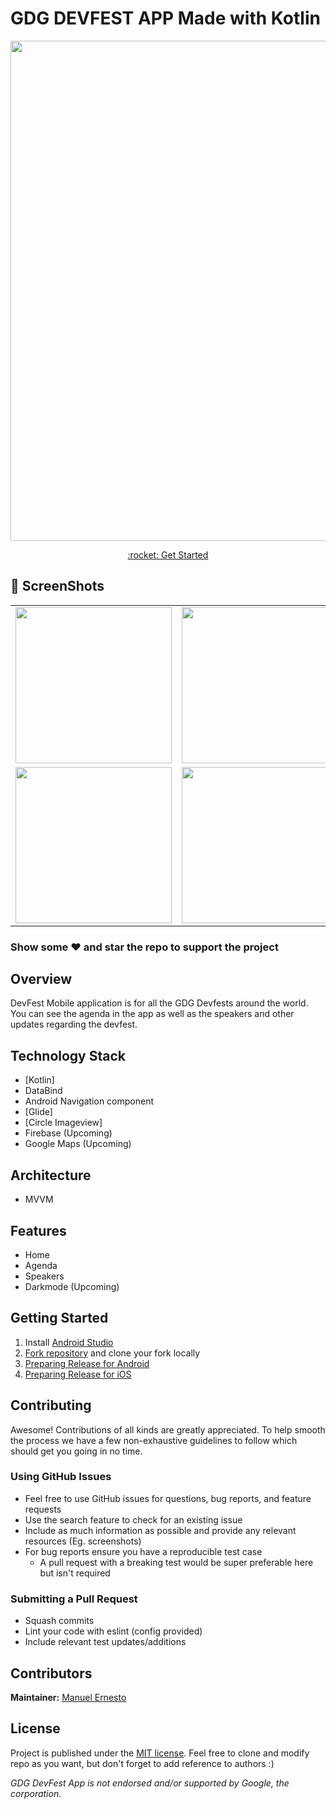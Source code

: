 # GDG DEVFEST APP Made with Kotlin 

<p align="center">
<img width="800px"  src="https://i.imgur.com/P21Hk0u.png">
</p>

<p align="center"><a href="#getting-started">:rocket: Get Started</a></p>

## 📸 ScreenShots
|                                      |                                      | 
| :----------------------------------: | :----------------------------------: |
| <img width="250px"  src="https://imgur.com/doMUSM1"> | <img width="250px"  src="https://imgur.com/1BtUGC6"> |
| <img width="250px"  src="https://imgur.com/lbPV3lP"> | <img width="250px"  src="https://imgur.com/3LLoXUZ"> |

### Show some :heart: and star the repo to support the project

## Overview

DevFest Mobile application is for all the GDG Devfests around the world. You can see the agenda in the app as well as the speakers and other updates regarding the devfest.

## Technology Stack

- [Kotlin]
- DataBind
- Android Navigation component
- [Glide]
- [Circle Imageview]
- Firebase (Upcoming)
- Google Maps (Upcoming)

## Architecture

- MVVM

## Features

- Home 
- Agenda 
- Speakers 
- Darkmode (Upcoming)

## Getting Started

1. Install [Android Studio](https://flutter.dev/docs/development/tools/android-studio)
1. [Fork repository](https://github.com/iampawan/GDG-DevFest-App/fork) and clone your fork locally
1. [Preparing Release for Android](https://flutter.dev/docs/deployment/android)
1. [Preparing Release for iOS](https://flutter.dev/docs/deployment/ios)

## Contributing

Awesome! Contributions of all kinds are greatly appreciated. To help smooth the process we have a few non-exhaustive guidelines to follow which should get you going in no time.

### Using GitHub Issues

- Feel free to use GitHub issues for questions, bug reports, and feature requests
- Use the search feature to check for an existing issue
- Include as much information as possible and provide any relevant resources (Eg. screenshots)
- For bug reports ensure you have a reproducible test case
  - A pull request with a breaking test would be super preferable here but isn't required

### Submitting a Pull Request

- Squash commits
- Lint your code with eslint (config provided)
- Include relevant test updates/additions

## Contributors

**Maintainer:** [Manuel Ernesto](https://github.com/manuelernesto)

## License

Project is published under the [MIT license](/LICENSE.md).
Feel free to clone and modify repo as you want, but don't forget to add reference to authors :)

_GDG DevFest App is not endorsed and/or supported by Google, the corporation._
